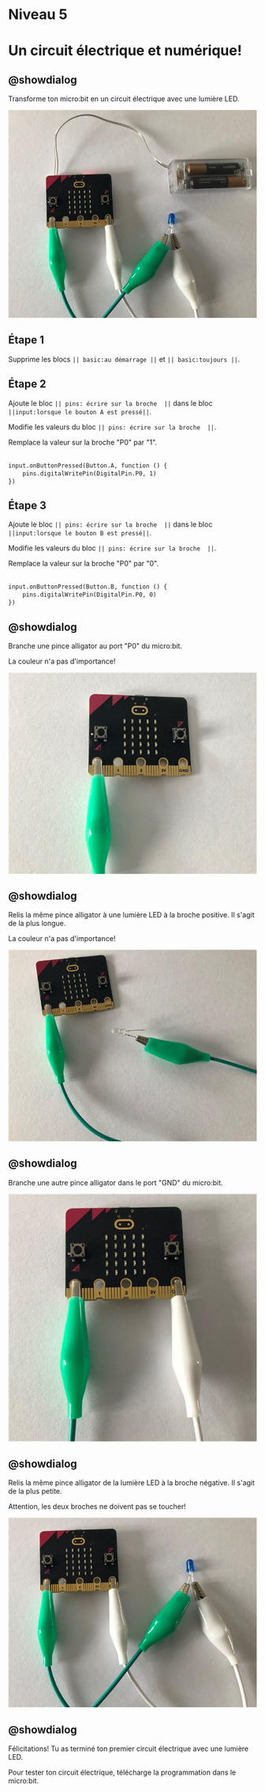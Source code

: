 # Niveau 5

# Un circuit électrique et numérique! 

## @showdialog 

Transforme ton micro:bit en un circuit électrique avec une lumière LED.
 
![CSSBF](https://github.com/sbergeroncp/mon-makecode/blob/master/atelier_a_5.jpg?raw=true) 

## Étape 1 

Supprime les blocs ``|| basic:au démarrage ||`` et ``|| basic:toujours ||``. 

## Étape 2 

 Ajoute le bloc ``|| pins: écrire sur la broche  ||`` dans le bloc ``||input:lorsque le bouton A est pressé||``. 
 
Modifie les valeurs du bloc ``|| pins: écrire sur la broche  ||``.

Remplace la valeur sur la broche "P0" par "1".
 

```blocks 

input.onButtonPressed(Button.A, function () {
    pins.digitalWritePin(DigitalPin.P0, 1)
})

``` 

## Étape 3 
 
Ajoute le bloc ``|| pins: écrire sur la broche  ||`` dans le bloc ``||input:lorsque le bouton B est pressé||``. 
 
Modifie les valeurs du bloc ``|| pins: écrire sur la broche  ||``.

Remplace la valeur sur la broche "P0" par "0".
 
```blocks 

input.onButtonPressed(Button.B, function () {
    pins.digitalWritePin(DigitalPin.P0, 0)
})

``` 
## @showdialog 

Branche une pince alligator au port "P0" du micro:bit.

La couleur n'a pas d'importance!

![CSSBF](https://github.com/sbergeroncp/mon-makecode/blob/master/atelier_a_1.jpg?raw=true) 

## @showdialog 

Relis la même pince alligator à une lumière LED à la broche positive. Il s'agit de la plus longue.

La couleur n'a pas d'importance!

![CSSBF](https://github.com/sbergeroncp/mon-makecode/blob/master/atelier_a_2.jpg?raw=true) 

## @showdialog 

Branche une autre pince alligator dans le port "GND" du micro:bit. 

![CSSBF](https://github.com/sbergeroncp/mon-makecode/blob/master/atelier_a_3.jpg?raw=true) 

## @showdialog 

Relis la même pince alligator de la lumière LED à la broche négative. Il s'agit de la plus petite.

Attention, les deux broches ne doivent pas se toucher!

![CSSBF](https://github.com/sbergeroncp/mon-makecode/blob/master/atelier_a_4.jpg?raw=true) 

## @showdialog 

Félicitations! Tu as terminé ton premier circuit électrique avec une lumière LED.

Pour tester ton circuit électrique, télécharge la programmation dans le micro:bit.